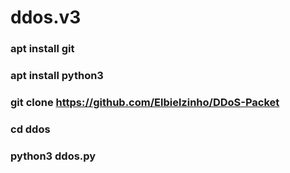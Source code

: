# ddos.v3

### apt install git

### apt install python3

### git clone https://github.com/Elbielzinho/DDoS-Packet

### cd ddos

### python3 ddos.py
